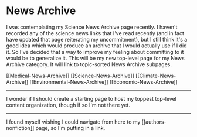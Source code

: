 # News Archive

I was contemplating my Science News Archive page recently.  I haven't recorded any of the science news links that I've read recently (and in fact have updated that page reiterating my uncommitment), but I still think it's a good idea which would produce an archive that I would actually use if I did it.  So I've decided that a way to improve my feeling about committing to it would be to generalize it.  This will be my new top-level page for my News Archive category.  It will link to topic-sorted News Archive subpages.

[[Medical-News-Archive]]
[[Science-News-Archive]]
[[Climate-News-Archive]]
[[Environmental-News-Archive]]
[[Economic-News-Archive]]

---
I wonder if I should create a starting page to host my toppest top-level content organization, though if so I'm not there yet.

---
I found myself wishing I could navigate from here to my [[authors-nonfiction]] page, so I'm putting in a link.

[//begin]: # "Autogenerated link references for markdown compatibility"
[Medical News Archive]: medical-news-archive.md "Medical News Archive"
[Science News Archive]: Science-News-Archive.md "Science News Archive"
[Climate News Archive]: climate-news-archive.md "Climate News Archive"
[//end]: # "Autogenerated link references"
